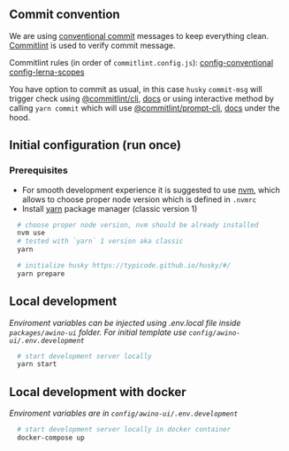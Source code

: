 ## Commit convention

We are using [conventional commit](https://www.conventionalcommits.org/en/v1.0.0/) messages to keep everything clean. [Commitlint](https://commitlint.js.org/#/) is used to verify commit message.

Commitlint rules (in order of `commitlint.config.js`):
[config-conventional](https://github.com/conventional-changelog/commitlint/tree/master/%40commitlint/config-conventional)
[config-lerna-scopes](https://github.com/conventional-changelog/commitlint/tree/master/%40commitlint/config-lerna-scopes)

You have option to commit as usual, in this case `husky` `commit-msg` will trigger check using
[@commitlint/cli](https://www.npmjs.com/package/@commitlint/cli), [docs](https://commitlint.js.org/#/reference-cli) or using interactive method by calling `yarn commit` which will use [@commitlint/prompt-cli](https://www.npmjs.com/package/@commitlint/prompt-cli), [docs](https://commitlint.js.org/#/guides-use-prompt) under the hood.

## Initial configuration (run once)

### Prerequisites

- For smooth development experience it is suggested to use [nvm](https://github.com/nvm-sh/nvm), which allows to choose proper node version which is defined in `.nvmrc`
- Install [yarn](https://classic.yarnpkg.com/lang/en/) package manager (classic version 1)

```bash
  # choose proper node version, nvm should be already installed
  nvm use
  # tested with `yarn` 1 version aka classic
  yarn
```

```bash
  # initialize husky https://typicode.github.io/husky/#/
  yarn prepare
```

## Local development

_Enviroment variables can be injected using .env.local file inside `packages/awino-ui` folder. For initial template use `config/awino-ui/.env.development`_

```bash
  # start development server locally
  yarn start
```

## Local development with docker

_Enviroment variables are in `config/awino-ui/.env.development`_

```bash
  # start development server locally in docker container
  docker-compose up
```
